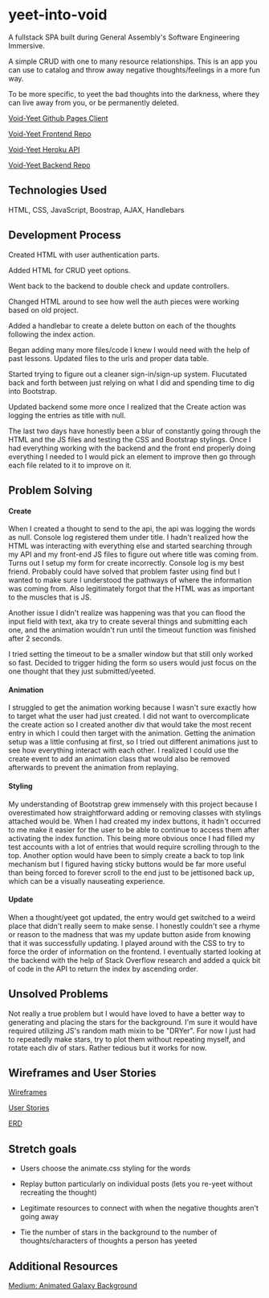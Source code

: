 # yeet-into-void
A fullstack SPA built during General Assembly's Software Engineering Immersive.

A simple CRUD with one to many resource relationships.
This is an app you can use to catalog and throw away negative thoughts/feelings in a more fun way.

To be more specific, to yeet the bad thoughts into the darkness, where they can live away from you, or be permanently deleted.

[Void-Yeet Github Pages Client](https://kimdolion.github.io/void-yeet-client/)

[Void-Yeet Frontend Repo](https://github.com/kimdolion/void-yeet-client)

[Void-Yeet Heroku API](https://void-yeet.herokuapp.com)

[Void-Yeet Backend Repo](https://github.com/kimdolion/void-yeet-backend)


## Technologies Used
HTML, CSS, JavaScript, Boostrap, AJAX, Handlebars

## Development Process
Created HTML with user authentication parts.

Added HTML for CRUD yeet options.

Went back to the backend to double check and update controllers.

Changed HTML around to see how well the auth pieces were working based on old project.

Added a handlebar to create a delete button on each of the thoughts following the index action.

Began adding many more files/code I knew I would need with the help of past lessons.
Updated files to the urls and proper data table.

Started trying to figure out a cleaner sign-in/sign-up system. Flucutated back and forth between just relying on what I did and spending time to dig into Bootstrap.

Updated backend some more once I realized that the Create action was logging the entries as title with null.

The last two days have honestly been a blur of constantly going through the HTML and the JS files and testing the CSS and Bootstrap stylings. Once I had everything working with the backend and the front end properly doing everything I needed to I would pick an element to improve then go through each file related to it to improve on it.

## Problem Solving
#### Create
When I created a thought to send to the api, the api was logging the words as null. Console log registered them under title. I hadn't realized how the HTML was interacting with everything else and started searching through my API and my front-end JS files to figure out where title was coming from. Turns out I setup my form for create incorrectly. Console log is my best friend. Probably could have solved that problem faster using find but I wanted to make sure I understood the pathways of where the information was coming from. Also legitimately forgot that the HTML was as important to the muscles that is JS.

Another issue I didn't realize was happening was that you can flood the input field with text, aka try to create several things and submitting each one, and the animation wouldn't run until the timeout function was finished after 2 seconds.

I tried setting the timeout to be a smaller window but that still only worked so fast. Decided to trigger hiding the form so users would just focus on the one thought that they just submitted/yeeted.

#### Animation
I struggled to get the animation working because I wasn't sure exactly how to target what the user had just created. I did not want to overcomplicate the create action so I created another div that would take the most recent entry in which I could then target with the animation. Getting the animation setup was a little confusing at first, so I tried out different animations just to see how everything interact with each other. I realized I could use the create event to add an animation class that would also be removed afterwards to prevent the animation from replaying.

#### Styling
My understanding of Bootstrap grew immensely with this project because I overestimated how straightforward adding or removing classes with stylings attached would be. When I had created my index buttons, it hadn't occurred to me make it easier for the user to be able to continue to access them after activating the index function. This being more obvious once I had filled my test accounts with a lot of entries that would require scrolling through to the top. Another option would have been to simply create a back to top link mechanism but I figured having sticky buttons would be far more useful than being forced to forever scroll to the end just to be jettisoned back up, which can be a visually nauseating experience.

#### Update
When a thought/yeet got updated, the entry would get switched to a weird place that didn't really seem to make sense. I honestly couldn't see a rhyme or reason to the madness that was my update button aside from knowing that it was successfully updating. I played around with the CSS to try to force the order of information on the frontend. I eventually started looking at the backend with the help of Stack Overflow research and added a quick bit of code in the API to return the index by ascending order.


## Unsolved Problems
Not really a true problem but I would have loved to have a better way to generating and placing the stars for the background. I'm sure it would have required utilizing JS's random math mixin to be "DRYer". For now I just had to repeatedly make stars, try to plot them without repeating myself, and rotate each div of stars. Rather tedious but it works for now.

## Wireframes and User Stories
[Wireframes](https://docs.google.com/document/d/1KwBhRLp_6zkn_2rRmb9peL4R21ZophPq4RHJ0sfLhYY/edit?usp=sharing)

[User Stories](https://docs.google.com/document/d/1mT_4jPHt9VJXNKliIf85UhxIWa60qeKjdIjKgMj0N6c/edit?usp=sharing)

[ERD](https://docs.google.com/document/d/1GELci8kxVrlS7039vx3CMMipWjQ_RotPNJauMfnQScE/edit?usp=sharing)

## Stretch goals
- Users choose the animate.css styling for the words

- Replay button particularly on individual posts (lets you re-yeet without recreating the thought)

- Legitimate resources to connect with when the negative thoughts aren't going away

- Tie the number of stars in the background to the number of thoughts/characters of thoughts a person has yeeted

## Additional Resources
[Medium: Animated Galaxy Background](https://medium.com/@jensaxena/css-tutorial-animated-geometric-galaxy-background-ad3835c36ce1)
